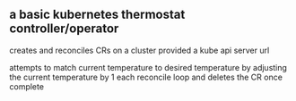 ## a basic kubernetes thermostat controller/operator

creates and reconciles CRs on a cluster provided a kube api server url

attempts to match current temperature to desired temperature by adjusting the current temperature by 1 each reconcile loop and deletes the CR once complete

